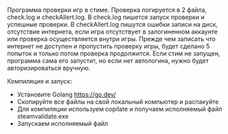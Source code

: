 Программа проверки игр в стиме. Проверка логируется в 2 файла, check.log и checkAllert.log. В check.log пишется запуск проверки и успешные проверки. В checkAllert.log пишутся ошибки записи на диск, отсутствие интернета, если игра отсутствует в залогиненном аккаунте или проверка осуществляется внутри игры. Прежде чем записать что интернет не доступен и пропустить проверку игры, будет сделано 5 попыток и только потом проверка продолжится. Если стим не запущен, программа сама его запустит, но если нет автологина, нужно будет авторизироваться вручную. 

Компиляция и запуск:

- Установите Golang https://go.dev/
- Скопируйте все файлы на свой локальный компьютер и распакуйте
- Для компиляции используем copilate и получаем исполняемый файл steamvalidate.exe
- Запускаем исполняемый файл
